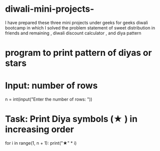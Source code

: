 # diwali-mini-projects-
I have prepared these three mini projects under geeks for geeks diwali bootcamp in which I solved the problem statement of  sweet distribution in friends and remaining , diwali discount calculator , and diya pattern 
# program to print pattern of diyas or stars 
# Input: number of rows
n = int(input("Enter the number of rows: "))

# Task: Print Diya symbols (★ ) in increasing order
for i in range(1, n + 1):
    print("★" * i)
    
